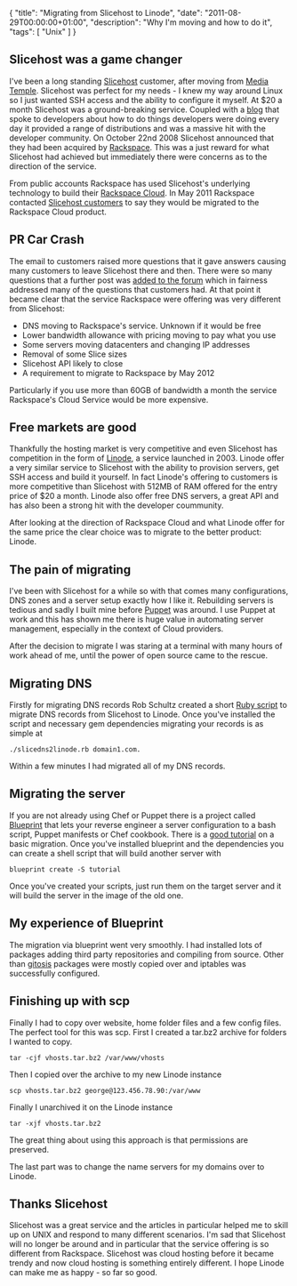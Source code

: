 {
  "title": "Migrating from Slicehost to Linode",
  "date": "2011-08-29T00:00:00+01:00",
  "description": "Why I'm moving and how to do it",
  "tags": [
    "Unix"
  ]
}

## Slicehost was a game changer

I've been a long standing [Slicehost][1] customer, after moving from [Media Temple][12]. Slicehost was perfect for my needs - I knew my way around Linux so I just wanted SSH access and the ability to configure it myself. At $20 a month Slicehost was a ground-breaking service. Coupled with a [blog][2] that spoke to developers about how to do things developers were doing every day it provided a range of distributions and was a massive hit with the developer community. On October 22nd 2008 Slicehost announced that they had been acquired by [Rackspace][3]. This was a just reward for what Slicehost had achieved  but immediately there were concerns as to the direction of the service. 

From public accounts Rackspace has used Slicehost's underlying technology to build their [Rackspace Cloud][4]. In May 2011 Rackspace contacted [Slicehost customers][14] to say they would be migrated to the Rackspace Cloud product.

## PR Car Crash

The email to customers raised more questions that it gave answers causing many customers to leave Slicehost there and then. There were so many questions that a further post was [added to the forum][5] which in fairness addressed many of the questions that customers had. At that point it became clear that the service Rackspace were offering was very different from Slicehost:

* DNS moving to Rackspace's service. Unknown if it would be free
* Lower bandwidth allowance with pricing moving to pay what you use
* Some servers moving datacenters and changing IP addresses
* Removal of some Slice sizes 
* Slicehost API likely to close 
* A requirement to migrate to Rackspace by May 2012
 
Particularly if you use more than 60GB of bandwidth a month the service Rackspace's Cloud Service would be more expensive.

## Free markets are good

Thankfully the hosting market is very competitive and even Slicehost has competition in the form of [Linode][6], a service launched in 2003. Linode offer a very similar service to Slicehost with the ability to provision servers, get SSH access and build it yourself. In fact Linode's offering to customers is more competitive than Slicehost with 512MB of RAM offered for the entry price of $20 a month. Linode also offer free DNS servers, a great API and has also been a strong hit with the developer coummunity. 

After looking at the direction of Rackspace Cloud and what Linode offer for the same price the clear choice was to migrate to the better product: Linode.

## The pain of migrating

I've been with Slicehost for a while so with that comes many configurations, DNS zones and a server setup exactly how I like it. Rebuilding servers is tedious and sadly I built mine before [Puppet][7] was around. I use Puppet at work and this has shown me there is huge value in automating server management, especially in the context of Cloud providers. 

After the decision to migrate I was staring at a terminal with many hours of work ahead of me, until the power of open source came to the rescue.

## Migrating DNS

Firstly for migrating DNS records Rob Schultz created a short [Ruby script][8] to migrate DNS records from Slicehost to Linode. Once you've installed the script and necessary gem dependencies migrating your records is as simple at 

    ./slicedns2linode.rb domain1.com.

Within a few minutes I had migrated all of my DNS records. 

## Migrating the server

If you are not already using Chef or Puppet there is a project called [Blueprint][9] that lets your reverse engineer a server configuration to a bash script, Puppet manifests or Chef cookbook. There is a [good tutorial][10] on a basic migration. Once you've installed blueprint and the dependencies you can create a shell script that will build another server with 

    blueprint create -S tutorial

Once you've created your scripts, just run them on the target server and it will build the server in the image of the old one.

## My experience of Blueprint

The migration via blueprint went very smoothly. I had installed lots of packages adding third party repositories and compiling from source. Other than [gitosis][11] packages were mostly copied over and iptables was successfully configured. 

## Finishing up with scp

Finally I had to copy over website, home folder files and a few config files. The perfect tool for this was scp. First I created a tar.bz2 archive for folders I wanted to copy.

    tar -cjf vhosts.tar.bz2 /var/www/vhosts

Then I copied over the archive to my new Linode instance

    scp vhosts.tar.bz2 george@123.456.78.90:/var/www

Finally I unarchived it on the Linode instance

    tar -xjf vhosts.tar.bz2

The great thing about using this approach is that permissions are preserved. 

The last part was to change the name servers for my domains over to Linode.

## Thanks Slicehost

Slicehost was a great service and the articles in particular helped me to skill up on UNIX and respond to many different scenarios. I'm sad that Slicehost will no longer be around and in particular that the service offering is so different from Rackspace. Slicehost was cloud hosting before it became trendy and now cloud hosting is something entirely different. I hope Linode can make me as happy - so far so good. 

[1]: http://www.rackspace.com/
[2]: http://articles.slicehost.com/
[3]: http://www.rackspace.com/
[4]: http://www.rackspace.com/cloud/
[5]: http://forum.slicehost.com/index.php?p=/discussion/5210/x
[6]: http://www.linode.com/
[7]: http://puppetlabs.com/
[8]: https://github.com/Schultz/slicedns2linode
[9]: https://github.com/devstructure/blueprint
[10]: http://devstructure.com/blueprint/
[11]: http://scie.nti.st/2007/11/14/hosting-git-repositories-the-easy-and-secure-way
[12]: http://mediatemple.net/
[13]: http://www.slicehost.com/articles/2008/10/22/big-news-today
[14]: http://thenextweb.com/dd/2011/05/03/rackspace-to-shut-down-slicehost/
